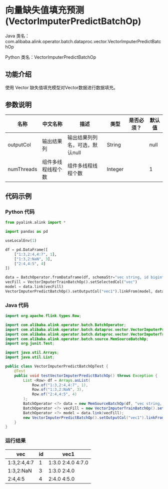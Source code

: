 # 向量缺失值填充预测 (VectorImputerPredictBatchOp)
Java 类名：com.alibaba.alink.operator.batch.dataproc.vector.VectorImputerPredictBatchOp

Python 类名：VectorImputerPredictBatchOp


## 功能介绍
使用 Vector 缺失值填充模型对Vector数据进行数据填充。


## 参数说明
| 名称 | 中文名称 | 描述 | 类型 | 是否必须？ | 默认值 |
| --- | --- | --- | --- | --- | --- |
| outputCol | 输出结果列 | 输出结果列列名，可选，默认null | String |  | null |
| numThreads | 组件多线程线程个数 | 组件多线程线程个数 | Integer |  | 1 |


## 代码示例
### Python 代码
```python
from pyalink.alink import *

import pandas as pd

useLocalEnv(1)

df = pd.DataFrame([
    ["1:3,2:4,4:7", 1],
    ["1:3,2:NaN", 3],
    ["2:4,4:5", 4]
])

data = BatchOperator.fromDataframe(df, schemaStr="vec string, id bigint")
vecFill = VectorImputerTrainBatchOp().setSelectedCol("vec")
model = data.link(vecFill)
VectorImputerPredictBatchOp().setOutputCol("vec1").linkFrom(model, data).collectToDataframe()
```
### Java 代码
```java
import org.apache.flink.types.Row;

import com.alibaba.alink.operator.batch.BatchOperator;
import com.alibaba.alink.operator.batch.dataproc.vector.VectorImputerPredictBatchOp;
import com.alibaba.alink.operator.batch.dataproc.vector.VectorImputerTrainBatchOp;
import com.alibaba.alink.operator.batch.source.MemSourceBatchOp;
import org.junit.Test;

import java.util.Arrays;
import java.util.List;

public class VectorImputerPredictBatchOpTest {
	@Test
	public void testVectorImputerPredictBatchOp() throws Exception {
		List <Row> df = Arrays.asList(
			Row.of("1:3,2:4,4:7", 1),
			Row.of("1:3,2:NaN", 3),
			Row.of("2:4,4:5", 4)
		);
		BatchOperator <?> data = new MemSourceBatchOp(df, "vec string, id int");
		BatchOperator <?> vecFill = new VectorImputerTrainBatchOp().setSelectedCol("vec");
		BatchOperator <?> model = data.link(vecFill);
		new VectorImputerPredictBatchOp().setOutputCol("vec1").linkFrom(model, data).print();
	}
}
```
### 运行结果


| vec         | id   | vec1              |
| ----------- | ---- | ----------------- |
| 1:3,2:4,4:7 | 1    | 1:3.0 2:4.0 4:7.0 |
| 1:3,2:NaN   | 3    | 1:3.0 2:4.0       |
| 2:4,4:5     | 4    | 2:4.0 4:5.0       |
